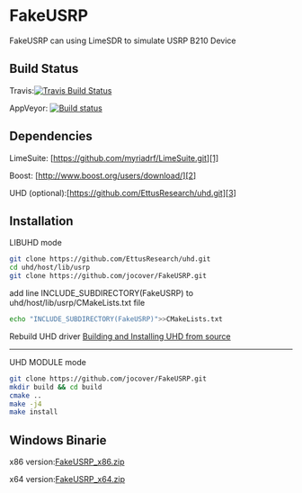 # FakeUSRP

FakeUSRP can using LimeSDR to simulate USRP B210 Device

Build Status
------------

Travis:[![Travis Build Status](https://travis-ci.org/jocover/FakeUSRP.svg?branch=master)](https://travis-ci.org/jocover/FakeUSRP)

AppVeyor: [![Build status](https://ci.appveyor.com/api/projects/status/8ey0pyrf8l4kyh8l?svg=true)](https://ci.appveyor.com/project/jocover/fakeusrp)

Dependencies
------------
LimeSuite: [https://github.com/myriadrf/LimeSuite.git][1]

Boost: [http://www.boost.org/users/download/][2]

UHD (optional):[https://github.com/EttusResearch/uhd.git][3]

Installation
----------

LIBUHD mode

```sh
git clone https://github.com/EttusResearch/uhd.git
cd uhd/host/lib/usrp
git clone https://github.com/jocover/FakeUSRP.git
```
add line INCLUDE_SUBDIRECTORY(FakeUSRP) to uhd/host/lib/usrp/CMakeLists.txt file
```sh
echo "INCLUDE_SUBDIRECTORY(FakeUSRP)">>CMakeLists.txt

```
Rebuild UHD driver
[Building and Installing UHD from source][4]

----------
UHD MODULE mode
```sh
git clone https://github.com/jocover/FakeUSRP.git
mkdir build && cd build
cmake ..
make -j4
make install
```

Windows Binarie
---------
x86 version:[FakeUSRP_x86.zip][5]

x64 version:[FakeUSRP_x64.zip][6]


  [1]: https://github.com/myriadrf/LimeSuite.git
  [2]: http://www.boost.org/users/download/
  [3]: https://github.com/EttusResearch/uhd.git
  [4]: http://files.ettus.com/manual/page_build_guide.html
  [5]: https://www.jiangwei.org/download/fakeusrp_x86.zip
  [6]: https://www.jiangwei.org/download/fakeusrp_x64.zip